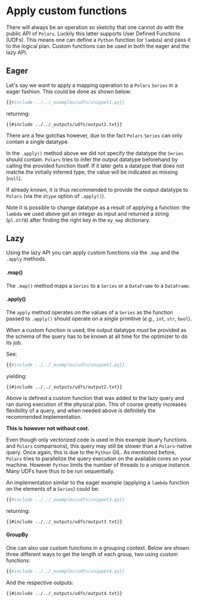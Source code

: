 # Apply custom functions

There will always be an operation so sketchy that one cannot do with the public API of `Polars`.
Luckily this latter supports User Defined Functions (UDFs).
This means one can define a `Python` function (or `lambda`) and pass it to the logical plan.
Custom functions can be used in both the eager and the lazy API. 

## Eager

Let's say we want to apply a mapping operation to a `Polars` `Series` in a eager fashion.
This could be done as shown below:

```python
{{#include ../../_examples/udfs/snippet1.py}}
```

returning:

```text
{{#include ../../_outputs/udfs/output1.txt}}
```

There are a few gotchas however, due to the fact `Polars` `Series` can only contain a single datatype.

In the `.apply()` method above we did not specify the datatype the `Series` should contain.
`Polars` tries to infer the output datatype beforehand by calling the provided function itself.
If it later gets a datatype that does not matche the initially inferred type, the value will be indicated as missing (`null`).

If already known, it is thus recommended to provide the output datatype to `Polars` (via the `dtype` option of `.apply()`).

Note it is possible to change datatype as a result of applying a function: the `lambda` we used above got an integer as input and returned a string (`pl.Utf8`) after finding the right key in the `my_map` dictionary.

## Lazy

Using the lazy API you can apply custom functions via the `.map` and the `.apply` methods.
 
#### .map()

The `.map()` method maps a `Series` to a `Series` or a `DataFrame` to a `DataFrame`. 

#### .apply()

The `apply` method operates on the values of a `Series` as the function passed to `.apply()` should operate on a *single* primitive (*e.g.*, `int`, `str`, `bool`).

When a custom function is used, the output datatype *must* be provided as the schema of the query has to be known at all time for the optimizer to do its job.

See:

```python
{{#include ../../_examples/udfs/snippet2.py}}
```

yielding:

```text
{{#include ../../_outputs/udfs/output2.txt}}
```

Above is defined a custom function that was added to the lazy query and ran during execution of the physical plan.
This of course greatly increases flexibility of a query, and when needed above is definitely the recommended implementation.

**This is however not without cost.**

Even though only vectorized code is used in this example (`NumPy` functions and `Polars` comparisons), this query may still be slower than a `Polars`-native query.
Once again, this is due to the `Python` GIL.
As mentioned before, `Polars` tries to parallelize the query execution on the available cores on your machine.
However `Python` limits the number of threads to a unique instance.
Many UDFs have thus to be run sequentially.

An implementation similar to the eager example (applying a `lambda` function on the elements of a `Series`) could be:

```python
{{#include ../../_examples/udfs/snippet3.py}}
```

returning:

```text
{{#include ../../_outputs/udfs/output3.txt}}
```

#### GroupBy

One can also use custom functions in a grouping context.
Below are shown three different ways to get the length of each group, two using custom functions:

```python
{{#include ../../_examples/udfs/snippet4.py}}
```

And the respective outputs:

```text
{{#include ../../_outputs/udfs/output4.txt}}
```
